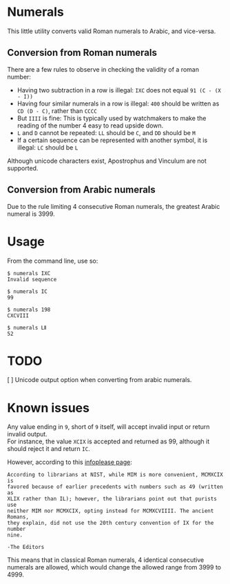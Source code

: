 # Numerals
This little utility converts valid Roman numerals to Arabic, and vice-versa.

## Conversion from Roman numerals
There are a few rules to observe in checking the validity of a roman number:
- Having two subtraction in a row is illegal:
     `IXC` does not equal `91 (C - (X - I))`
- Having four similar numerals in a row is illegal:
     `400` should be written as `CD (D - C)`, rather than `CCCC`
- But `IIII` is fine:
     This is typically used by watchmakers to make the reading of the number
     4 easy to read upside down.
- `L` and `D` cannot be repeated:
    `LL` should be `C`, and `DD` should be `M`
- If a certain sequence can be represented with another symbol, it is illegal:
    `LC` should be `L`

Although unicode characters exist, Apostrophus and Vinculum are not supported.

## Conversion from Arabic numerals
Due to the rule limiting 4 consecutive Roman numerals, the greatest Arabic
numeral is 3999.

# Usage
From the command line, use so:

    $ numerals IXC
    Invalid sequence
    
    $ numerals IC
    99

    $ numerals 198
    CXCVIII

    $ numerals ⅬⅡ
    52

# TODO
[ ] Unicode output option when converting from arabic numerals.

# Known issues
Any value ending in `9`, short of `9` itself, will accept invalid input or
return invalid output.  
For instance, the value `XCIX` is accepted and returned as 99, although it
should reject it and return `IC`.

However, according to this [infoplease page](https://www.infoplease.com/askeds/1999-roman-numerals):

    According to librarians at NIST, while MIM is more convenient, MCMXCIX is
    favored because of earlier precedents with numbers such as 49 (written as
    XLIX rather than IL); however, the librarians point out that purists use
    neither MIM nor MCMXCIX, opting instead for MCMXCVIIII. The ancient Romans,
    they explain, did not use the 20th century convention of IX for the number
    nine.
    
    -The Editors

This means that in classical Roman numerals, 4 identical consecutive numerals
are allowed, which would change the allowed range from 3999 to 4999.
